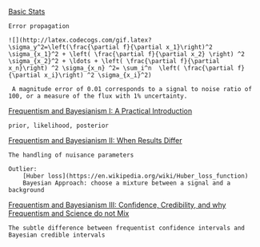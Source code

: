 [Basic Stats](http://slittlefair.staff.shef.ac.uk/teaching/phy217/lectures/stats/L18/index.html)
    
    Error propagation
    
    ![](http://latex.codecogs.com/gif.latex?\sigma_y^2=\left(\frac{\partial f}{\partial x_1}\right)^2 \sigma_{x_1}^2 + \left( \frac{\partial f}{\partial x_2} \right) ^2 \sigma_{x_2}^2 + \ldots + \left( \frac{\partial f}{\partial x_n}\right) ^2 \sigma_{x_n} ^2= \sum_i^n  \left( \frac{\partial f}{\partial x_i}\right) ^2 \sigma_{x_i}^2) 
    
     A magnitude error of 0.01 corresponds to a signal to noise ratio of 100, or a measure of the flux with 1% uncertainty.
    
[Frequentism and Bayesianism I: A Practical Introduction](https://jakevdp.github.io/blog/2014/03/11/frequentism-and-bayesianism-a-practical-intro/)

    prior, likelihood, posterior

[Frequentism and Bayesianism II: When Results Differ](http://jakevdp.github.io/blog/2014/06/06/frequentism-and-bayesianism-2-when-results-differ/)

    The handling of nuisance parameters
    
    Outlier:
        [Huber loss](https://en.wikipedia.org/wiki/Huber_loss_function)
        Bayesian Approach: choose a mixture between a signal and a background
    
[Frequentism and Bayesianism III: Confidence, Credibility, and why Frequentism and Science do not Mix](http://jakevdp.github.io/blog/2014/06/12/frequentism-and-bayesianism-3-confidence-credibility/)

    The subtle difference between frequentist confidence intervals and Bayesian credible intervals
    
    
